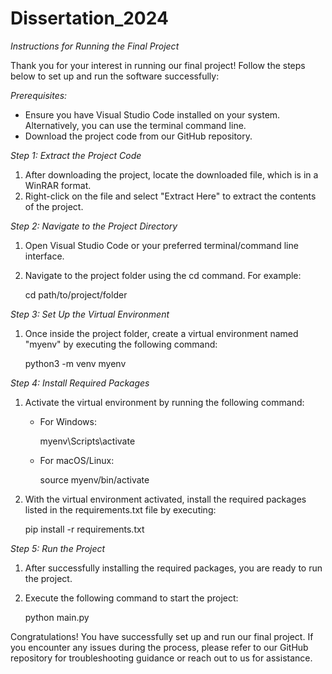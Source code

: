 # Dissertation_2024
*Instructions for Running the Final Project*

Thank you for your interest in running our final project! Follow the steps below to set up and run the software successfully:

*Prerequisites:*
- Ensure you have Visual Studio Code installed on your system. Alternatively, you can use the terminal command line.
- Download the project code from our GitHub repository.

*Step 1: Extract the Project Code*
1. After downloading the project, locate the downloaded file, which is in a WinRAR format.
2. Right-click on the file and select "Extract Here" to extract the contents of the project.

*Step 2: Navigate to the Project Directory*
1. Open Visual Studio Code or your preferred terminal/command line interface.
2. Navigate to the project folder using the cd command. For example:
   
   cd path/to/project/folder
   

*Step 3: Set Up the Virtual Environment*
1. Once inside the project folder, create a virtual environment named "myenv" by executing the following command:
   
   python3 -m venv myenv
   

*Step 4: Install Required Packages*
1. Activate the virtual environment by running the following command:
   - For Windows:
     
     myenv\Scripts\activate
     
   - For macOS/Linux:
     
     source myenv/bin/activate
     
2. With the virtual environment activated, install the required packages listed in the requirements.txt file by executing:
   
   pip install -r requirements.txt
   

*Step 5: Run the Project*
1. After successfully installing the required packages, you are ready to run the project.
2. Execute the following command to start the project:
   
   python main.py
   

Congratulations! You have successfully set up and run our final project. If you encounter any issues during the process, please refer to our GitHub repository for troubleshooting guidance or reach out to us for assistance.


